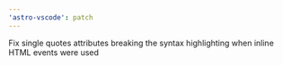 ```yaml
---
'astro-vscode': patch
---
```


Fix single quotes attributes breaking the syntax highlighting when inline HTML events were used
